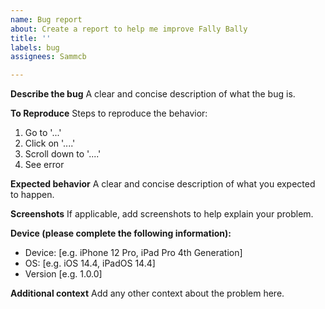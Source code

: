```yaml
---
name: Bug report
about: Create a report to help me improve Fally Bally
title: ''
labels: bug
assignees: Sammcb

---
```


**Describe the bug**
A clear and concise description of what the bug is.

**To Reproduce**
Steps to reproduce the behavior:
1. Go to '...'
2. Click on '....'
3. Scroll down to '....'
4. See error

**Expected behavior**
A clear and concise description of what you expected to happen.

**Screenshots**
If applicable, add screenshots to help explain your problem.

**Device (please complete the following information):**
 - Device: [e.g. iPhone 12 Pro, iPad Pro 4th Generation]
 - OS: [e.g. iOS 14.4, iPadOS 14.4]
 - Version [e.g. 1.0.0]

**Additional context**
Add any other context about the problem here.
